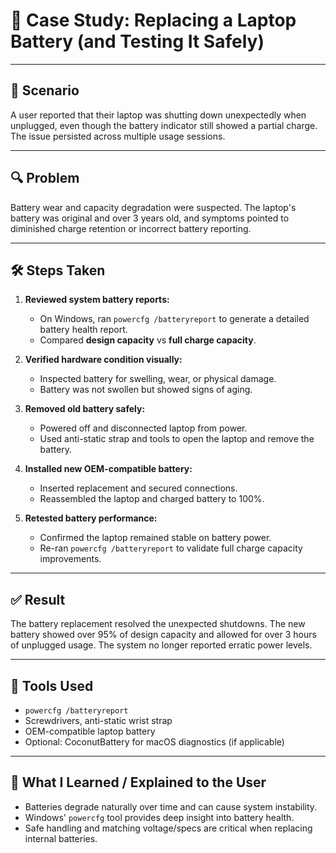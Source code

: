 
# 🔋 Case Study: Replacing a Laptop Battery (and Testing It Safely)

---

## 🧩 Scenario
A user reported that their laptop was shutting down unexpectedly when unplugged, even though the battery indicator still showed a partial charge. The issue persisted across multiple usage sessions.

---

## 🔍 Problem
Battery wear and capacity degradation were suspected. The laptop's battery was original and over 3 years old, and symptoms pointed to diminished charge retention or incorrect battery reporting.

---

## 🛠️ Steps Taken

1. **Reviewed system battery reports:**  
   - On Windows, ran `powercfg /batteryreport` to generate a detailed battery health report.
   - Compared **design capacity** vs **full charge capacity**.

2. **Verified hardware condition visually:**  
   - Inspected battery for swelling, wear, or physical damage.
   - Battery was not swollen but showed signs of aging.

3. **Removed old battery safely:**  
   - Powered off and disconnected laptop from power.
   - Used anti-static strap and tools to open the laptop and remove the battery.

4. **Installed new OEM-compatible battery:**  
   - Inserted replacement and secured connections.
   - Reassembled the laptop and charged battery to 100%.

5. **Retested battery performance:**  
   - Confirmed the laptop remained stable on battery power.
   - Re-ran `powercfg /batteryreport` to validate full charge capacity improvements.

---

## ✅ Result
The battery replacement resolved the unexpected shutdowns. The new battery showed over 95% of design capacity and allowed for over 3 hours of unplugged usage. The system no longer reported erratic power levels.

---

## 🧰 Tools Used
- `powercfg /batteryreport`
- Screwdrivers, anti-static wrist strap
- OEM-compatible laptop battery
- Optional: CoconutBattery for macOS diagnostics (if applicable)

---

## 🧠 What I Learned / Explained to the User
- Batteries degrade naturally over time and can cause system instability.
- Windows' `powercfg` tool provides deep insight into battery health.
- Safe handling and matching voltage/specs are critical when replacing internal batteries.
